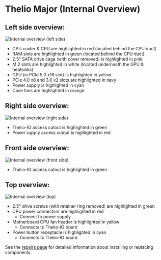 # Thelio Major (Internal Overview)

## Left side overview:

![Internal overview (left side)](./img/components-left.webp)

- CPU cooler & CPU are highlighted in red (located behind the CPU duct)
- RAM slots are highlighted in green (located behind the CPU duct)
- 2.5" SATA drive cage (with cover removed) is highlighted in pink
- M.2 slots are highlighted in white (located underneath the GPU & heatsinks)
- GPU (in PCIe 5.0 x16 slot) is highlighted in yellow
- PCIe 4.0 x8 and 3.0 x2 slots are highlighted in navy
- Power supply is highlighted in cyan
- Case fans are highlighted in orange

## Right side overview:

![Internal overview (right side)](./img/components-right.webp)

- Thelio-IO access cutout is highlighted in green
- Power supply access cutout is highlighted in red

## Front side overview:

![Internal overview (front side)](./img/components-front.webp)

- Thelio-IO access cutout is highlighted in green

## Top overview:

![Internal overview (top)](./img/components-top.webp)

- 2.5" drive screws (with retainer ring removed) are highlighted in green
- CPU power connectors are highlighted in red
    - Connect to power supply
- Motherboard CPU fan header is highlighted in yellow
    - Connects to Thelio-IO board
- Power button receptacle is highlighted in cyan
    - Connects to Thelio-IO board

See the [repairs page](./repairs.md) for detailed information about installing or replacing components.
